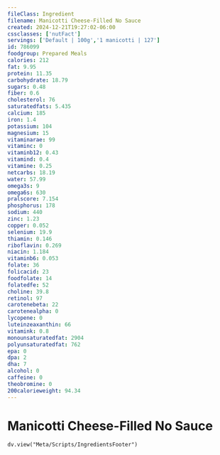 ```yaml
---
fileClass: Ingredient
filename: Manicotti Cheese-Filled No Sauce
created: 2024-12-21T19:27:02-06:00
cssclasses: ['nutFact']
servings: ['Default | 100g','1 manicotti | 127']
id: 786099
foodgroup: Prepared Meals
calories: 212
fat: 9.95
protein: 11.35
carbohydrate: 18.79
sugars: 0.48
fiber: 0.6
cholesterol: 76
saturatedfats: 5.435
calcium: 185
iron: 1.4
potassium: 104
magnesium: 15
vitaminarae: 99
vitaminc: 0
vitaminb12: 0.43
vitamind: 0.4
vitamine: 0.25
netcarbs: 18.19
water: 57.99
omega3s: 9
omega6s: 630
pralscore: 7.154
phosphorus: 178
sodium: 440
zinc: 1.23
copper: 0.052
selenium: 19.9
thiamin: 0.146
riboflavin: 0.269
niacin: 1.184
vitaminb6: 0.053
folate: 36
folicacid: 23
foodfolate: 14
folatedfe: 52
choline: 39.8
retinol: 97
carotenebeta: 22
carotenealpha: 0
lycopene: 0
luteinzeaxanthin: 66
vitamink: 0.8
monounsaturatedfat: 2904
polyunsaturatedfat: 762
epa: 0
dpa: 2
dha: 7
alcohol: 0
caffeine: 0
theobromine: 0
200calorieweight: 94.34
---
```


# Manicotti Cheese-Filled No Sauce

```dataviewjs
dv.view("Meta/Scripts/IngredientsFooter")
```
